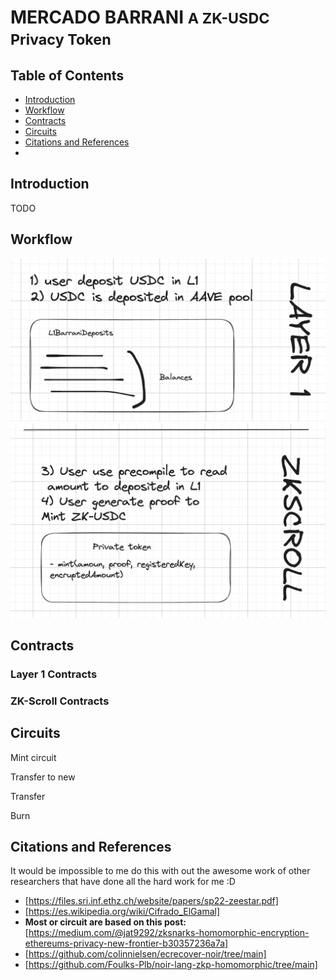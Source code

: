 # MERCADO BARRANI <small>A ZK-USDC Privacy Token</small>


## Table of Contents

- [Introduction](#Introduction)
- [Workflow](#Workflow)
- [Contracts](#Contracts)
- [Circuits](#Circuits)
- [Citations and References](#Citations-and-References)
- 

## Introduction

TODO

## Workflow

<img src="./step1.png" />

<img src="./step2.png" />

## Contracts

### Layer 1 Contracts

### ZK-Scroll Contracts


## Circuits

Mint circuit

Transfer to new

Transfer

Burn

## Citations and References

It would be impossible to me do this with out the awesome work of other researchers that have done all the hard work for me :D

- [https://files.sri.inf.ethz.ch/website/papers/sp22-zeestar.pdf]
- [https://es.wikipedia.org/wiki/Cifrado_ElGamal]
- **Most or circuit are based on this post:** [https://medium.com/@jat9292/zksnarks-homomorphic-encryption-ethereums-privacy-new-frontier-b30357236a7a]
- [https://github.com/colinnielsen/ecrecover-noir/tree/main]
- [https://github.com/Foulks-Plb/noir-lang-zkp-homomorphic/tree/main]
